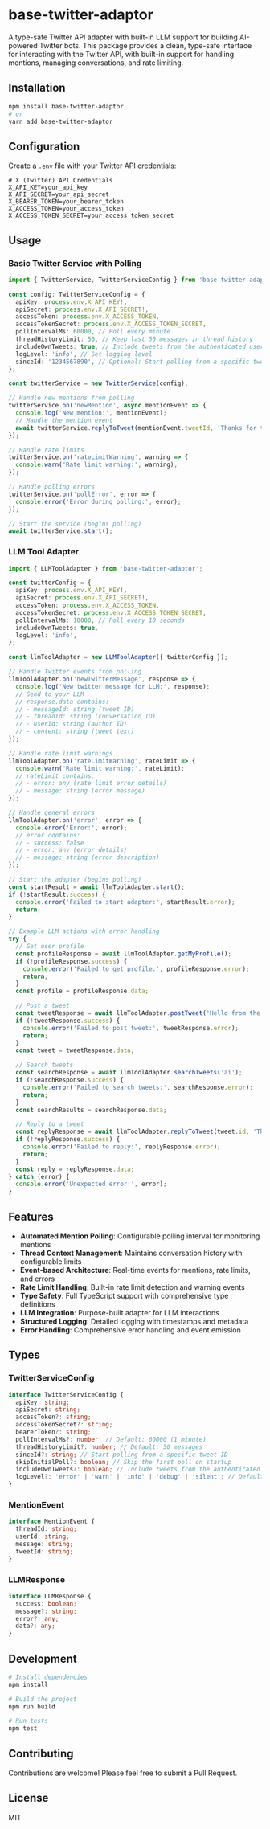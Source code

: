 # base-twitter-adaptor

A type-safe Twitter API adapter with built-in LLM support for building AI-powered Twitter bots. This package provides a clean, type-safe interface for interacting with the Twitter API, with built-in support for handling mentions, managing conversations, and rate limiting.

## Installation

```bash
npm install base-twitter-adaptor
# or
yarn add base-twitter-adaptor
```

## Configuration

Create a `.env` file with your Twitter API credentials:

```env
# X (Twitter) API Credentials
X_API_KEY=your_api_key
X_API_SECRET=your_api_secret
X_BEARER_TOKEN=your_bearer_token
X_ACCESS_TOKEN=your_access_token
X_ACCESS_TOKEN_SECRET=your_access_token_secret
```

## Usage

### Basic Twitter Service with Polling

```typescript
import { TwitterService, TwitterServiceConfig } from 'base-twitter-adaptor';

const config: TwitterServiceConfig = {
  apiKey: process.env.X_API_KEY!,
  apiSecret: process.env.X_API_SECRET!,
  accessToken: process.env.X_ACCESS_TOKEN,
  accessTokenSecret: process.env.X_ACCESS_TOKEN_SECRET,
  pollIntervalMs: 60000, // Poll every minute
  threadHistoryLimit: 50, // Keep last 50 messages in thread history
  includeOwnTweets: true, // Include tweets from the authenticated user
  logLevel: 'info', // Set logging level
  sinceId: '1234567890', // Optional: Start polling from a specific tweet
};

const twitterService = new TwitterService(config);

// Handle new mentions from polling
twitterService.on('newMention', async mentionEvent => {
  console.log('New mention:', mentionEvent);
  // Handle the mention event
  await twitterService.replyToTweet(mentionEvent.tweetId, 'Thanks for the mention!');
});

// Handle rate limits
twitterService.on('rateLimitWarning', warning => {
  console.warn('Rate limit warning:', warning);
});

// Handle polling errors
twitterService.on('pollError', error => {
  console.error('Error during polling:', error);
});

// Start the service (begins polling)
await twitterService.start();
```

### LLM Tool Adapter

```typescript
import { LLMToolAdapter } from 'base-twitter-adaptor';

const twitterConfig = {
  apiKey: process.env.X_API_KEY!,
  apiSecret: process.env.X_API_SECRET!,
  accessToken: process.env.X_ACCESS_TOKEN,
  accessTokenSecret: process.env.X_ACCESS_TOKEN_SECRET,
  pollIntervalMs: 10000, // Poll every 10 seconds
  includeOwnTweets: true,
  logLevel: 'info',
};

const llmToolAdapter = new LLMToolAdapter({ twitterConfig });

// Handle Twitter events from polling
llmToolAdapter.on('newTwitterMessage', response => {
  console.log('New twitter message for LLM:', response);
  // Send to your LLM
  // response.data contains:
  // - messageId: string (tweet ID)
  // - threadId: string (conversation ID)
  // - userId: string (author ID)
  // - content: string (tweet text)
});

// Handle rate limit warnings
llmToolAdapter.on('rateLimitWarning', rateLimit => {
  console.warn('Rate limit warning:', rateLimit);
  // rateLimit contains:
  // - error: any (rate limit error details)
  // - message: string (error message)
});

// Handle general errors
llmToolAdapter.on('error', error => {
  console.error('Error:', error);
  // error contains:
  // - success: false
  // - error: any (error details)
  // - message: string (error description)
});

// Start the adapter (begins polling)
const startResult = await llmToolAdapter.start();
if (!startResult.success) {
  console.error('Failed to start adapter:', startResult.error);
  return;
}

// Example LLM actions with error handling
try {
  // Get user profile
  const profileResponse = await llmToolAdapter.getMyProfile();
  if (!profileResponse.success) {
    console.error('Failed to get profile:', profileResponse.error);
    return;
  }
  const profile = profileResponse.data;

  // Post a tweet
  const tweetResponse = await llmToolAdapter.postTweet('Hello from the LLM!');
  if (!tweetResponse.success) {
    console.error('Failed to post tweet:', tweetResponse.error);
    return;
  }
  const tweet = tweetResponse.data;

  // Search tweets
  const searchResponse = await llmToolAdapter.searchTweets('ai');
  if (!searchResponse.success) {
    console.error('Failed to search tweets:', searchResponse.error);
    return;
  }
  const searchResults = searchResponse.data;

  // Reply to a tweet
  const replyResponse = await llmToolAdapter.replyToTweet(tweet.id, 'Thanks for the mention!');
  if (!replyResponse.success) {
    console.error('Failed to reply:', replyResponse.error);
    return;
  }
  const reply = replyResponse.data;
} catch (error) {
  console.error('Unexpected error:', error);
}
```

## Features

- **Automated Mention Polling**: Configurable polling interval for monitoring mentions
- **Thread Context Management**: Maintains conversation history with configurable limits
- **Event-based Architecture**: Real-time events for mentions, rate limits, and errors
- **Rate Limit Handling**: Built-in rate limit detection and warning events
- **Type Safety**: Full TypeScript support with comprehensive type definitions
- **LLM Integration**: Purpose-built adapter for LLM interactions
- **Structured Logging**: Detailed logging with timestamps and metadata
- **Error Handling**: Comprehensive error handling and event emission

## Types

### TwitterServiceConfig

```typescript
interface TwitterServiceConfig {
  apiKey: string;
  apiSecret: string;
  accessToken?: string;
  accessTokenSecret?: string;
  bearerToken?: string;
  pollIntervalMs?: number; // Default: 60000 (1 minute)
  threadHistoryLimit?: number; // Default: 50 messages
  sinceId?: string; // Start polling from a specific tweet ID
  skipInitialPoll?: boolean; // Skip the first poll on startup
  includeOwnTweets?: boolean; // Include tweets from the authenticated user
  logLevel?: 'error' | 'warn' | 'info' | 'debug' | 'silent'; // Default: 'info'
}
```

### MentionEvent

```typescript
interface MentionEvent {
  threadId: string;
  userId: string;
  message: string;
  tweetId: string;
}
```

### LLMResponse

```typescript
interface LLMResponse {
  success: boolean;
  message?: string;
  error?: any;
  data?: any;
}
```

## Development

```bash
# Install dependencies
npm install

# Build the project
npm run build

# Run tests
npm test
```

## Contributing

Contributions are welcome! Please feel free to submit a Pull Request.

## License

MIT
